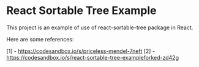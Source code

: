 # React Sortable Tree Example

This project is an example of use of react-sortable-tree package in React.

Here are some references:

[1] - https://codesandbox.io/s/priceless-mendel-7neft
[2] - https://codesandbox.io/s/react-sortable-tree-exampleforked-zd42g

